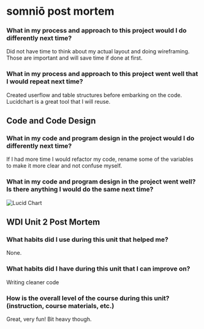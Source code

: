# somniō post mortem

### What in my process and approach to this project would I do differently next time?
Did not have time to think about my actual layout and doing wireframing. Those are important and will save time if done at first.

### What in my process and approach to this project went well that I would repeat next time?
Created userflow and table structures before embarking on the code. Lucidchart is a great tool that I will reuse. 

## Code and Code Design
### What in my code and program design in the project would I do differently next time?
If I had more time I would refactor my code, rename some of the variables to make it more clear and not confuse myself. 

### What in my code and program design in the project went well? Is there anything I would do the same next time?
![Lucid Chart]([img]https://i.imgur.com/jh2nGKc.png[/img])


##  WDI Unit 2 Post Mortem
### What habits did I use during this unit that helped me? 

None.

### What habits did I have during this unit that I can improve on? 

Writing cleaner code

### How is the overall level of the course during this unit? (instruction, course materials, etc.)

Great, very fun! Bit heavy though.